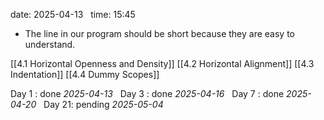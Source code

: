 date: 2025-04-13  
time: 15:45  

- The line in our program should be short because they are easy to understand.

[[4.1 Horizontal Openness and Density]]
[[4.2 Horizontal Alignment]]
[[4.3 Indentation]]
[[4.4 Dummy Scopes]]

Day 1 : done *2025-04-13*  
Day 3 : done *2025-04-16*  
Day 7 : done *2025-04-20*  
Day 21: pending *2025-05-04*
